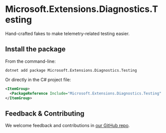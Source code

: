 # Microsoft.Extensions.Diagnostics.Testing

Hand-crafted fakes to make telemetry-related testing easier.

## Install the package

From the command-line:

```console
dotnet add package Microsoft.Extensions.Diagnostics.Testing
```

Or directly in the C# project file:

```xml
<ItemGroup>
  <PackageReference Include="Microsoft.Extensions.Diagnostics.Testing" Version="[CURRENTVERSION]" />
</ItemGroup>
```


## Feedback & Contributing

We welcome feedback and contributions in [our GitHub repo](https://github.com/dotnet/extensions).
